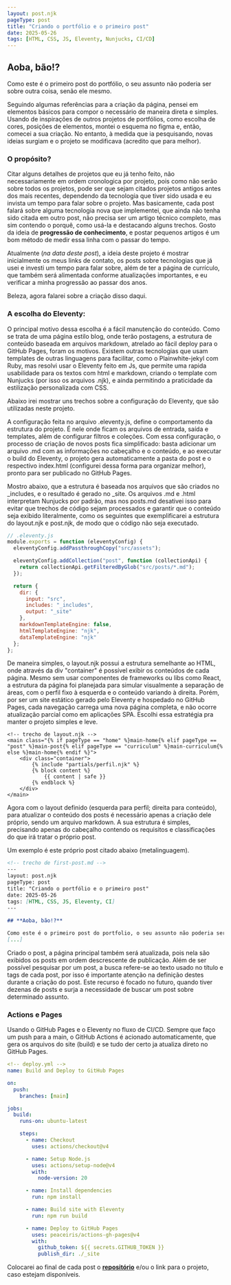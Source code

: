```yaml
---
layout: post.njk
pageType: post
title: "Criando o portfólio e o primeiro post"
date: 2025-05-26
tags: [HTML, CSS, JS, Eleventy, Nunjucks, CI/CD]
---
```

 

## **Aoba, bão!?**

Como este é o primeiro post do portfólio, o seu assunto não poderia ser sobre outra coisa, senão ele mesmo.

Seguindo algumas referências para a criação da página, pensei em elementos básicos para compor o necessário de maneira direta e simples.
Usando de inspirações de outros projetos de portfólios, como escolha de cores, posições de elementos, montei o esquema no figma e, então, comecei a sua criação. No entanto, à medida que ia pesquisando, novas ideias surgiam e o projeto se modificava (acredito que para melhor).

### O propósito? 
Citar alguns detalhes de projetos que eu já tenho feito, não necessariamente em ordem cronologica por projeto, pois como não serão sobre todos os projetos, pode ser que sejam citados projetos antigos antes dos mais recentes, dependendo da tecnologia que tiver sido usada e eu invista um tempo para falar sobre o projeto. 
Mas basicamente, cada post falará sobre alguma tecnologia nova que implementei, que ainda não tenha sido citada em outro post, não precisa ser um artigo técnico completo, mas sim contendo o porquê, como usá-la e destacando alguns trechos. 
Gosto da ideia de **progressão de conhecimento**, e postar pequenos artigos é um bom método de medir essa linha com o passar do tempo. 

Atualmente (_na data deste post_), a ideia deste projeto é mostrar inicialmente os meus links de contato, os posts sobre tecnologias que já usei e investi um tempo para falar sobre, além de ter a página de currículo, que também será alimentada conforme atualizações importantes, e eu verificar a minha progressão ao passar dos anos. 


Beleza, agora falarei sobre a criação disso daqui.

### A escolha do Eleventy:
O principal motivo dessa escolha é a fácil manutenção do conteúdo. Como se trata de uma página estilo blog, onde terão postagens, a estrutura de conteúdo baseada em arquivos markdown, atrelado ao fácil deploy para o GitHub Pages, foram os motivos. Existem outras tecnologias que usam templates de outras linguagens para facilitar, como o Plainwhite-jekyl com Ruby, mas resolvi usar o Eleventy feito em Js, que permite uma rapida usabilidade para os textos com html e markdown, criando o template com Nunjucks (por isso os arquivos .njk), e ainda permitindo a praticidade da estilização personalizada com CSS.

Abaixo irei mostrar uns trechos sobre a configuração do Eleventy, que são utilizadas neste projeto. 

A configuração feita no arquivo .eleventy.js, define o comportamento da estrutura do projeto. É nele onde ficam os arquivos de entrada, saída e templates, além de configurar filtros e coleções. Com essa configuração, o processo de criação de novos posts fica simplificado: basta adicionar um arquivo .md com as informações no cabeçalho e o conteúdo, e ao executar o build do Eleventy, o projeto gera automaticamente a pasta do post e o respectivo index.html (configurei dessa forma para organizar melhor), pronto para ser publicado no GitHub Pages.

Mostro abaixo, que a estrutura é baseada nos arquivos que são criados no _includes, e o resultado é gerado no _site. Os arquivos .md e .html interpretam Nunjucks por padrão, mas nos posts.md desativei isso para evitar que trechos de código sejam processados e garantir que o conteúdo seja exibido literalmente, como os seguintes que exemplificarei a estrutura do layout.njk e post.njk, de modo que o código não seja executado.

~~~js 
// .eleventy.js
module.exports = function (eleventyConfig) {
  eleventyConfig.addPassthroughCopy("src/assets");

  eleventyConfig.addCollection("post", function (collectionApi) {
    return collectionApi.getFilteredByGlob("src/posts/*.md");
  });

  return {
    dir: {
      input: "src",
      includes: "_includes",
      output: "_site"
    },
    markdownTemplateEngine: false,
    htmlTemplateEngine: "njk",
    dataTemplateEngine: "njk"
  };
};
~~~

De maneira simples, o layout.njk possui a estrutura semelhante ao HTML, onde através da div "container" é possível exibir os conteúdos de cada página. Mesmo sem usar componentes de frameworks ou libs como React, a estrutura da página foi planejada para simular visualmente a separação de áreas, com o perfil fixo à esquerda e o conteúdo variando à direita. Porém, por ser um site estático gerado pelo Eleventy e hospedado no GitHub Pages, cada navegação carrega uma nova página completa, e não ocorre atualização parcial como em aplicações SPA. Escolhi essa estratégia pra manter o projeto simples e leve.

```njk
<!-- trecho de layout.njk -->
<main class="{% if pageType == "home" %}main-home{% elif pageType == "post" %}main-post{% elif pageType == "curriculum" %}main-curriculum{% else %}main-home{% endif %}">
    <div class="container">
        {% include "partials/perfil.njk" %}
        {% block content %}
            {{ content | safe }}
        {% endblock %}
    </div>
</main>
```

Agora com o layout definido (esquerda para perfil; direita para conteúdo), para atualizar o conteúdo dos posts é necessário apenas a criação dele próprio, sendo um arquivo markdown. A sua estrutura é simples, precisando apenas do cabeçalho contendo os requisitos e classificações do que irá tratar o próprio post.

Um exemplo é este próprio post citado abaixo (metalinguagem). 

~~~markdown
<!-- trecho de first-post.md -->
---
layout: post.njk
pageType: post
title: "Criando o portfólio e o primeiro post"
date: 2025-05-26
tags: [HTML, CSS, JS, Eleventy, CI]
---
 
## **Aoba, bão!?**

Como este é o primeiro post do portfolio, o seu assunto não poderia ser sobre outra coisa, senão ele mesmo.
[...]
~~~

Criado o post, a página principal também será atualizada, pois nela são exibidos os posts em ordem descrescente de publicação. Além de ser possível pesquisar por um post, a busca refere-se ao texto usado no título e tags de cada post, por isso é importante atenção na definição destes durante a criação do post. Este recurso é focado no futuro, quando tiver dezenas de posts e surja a necessidade de buscar um post sobre determinado assunto.
 
### Actions e Pages
Usando o GitHub Pages e o Eleventy no fluxo de CI/CD. Sempre que faço um push para a main, o GitHub Actions é acionado automaticamente, que gera os arquivos do site (build) e se tudo der certo ja atualiza direto no GitHub Pages.

~~~yml
<!-- deploy.yml -->
name: Build and Deploy to GitHub Pages

on:
  push:
    branches: [main]

jobs:
  build:
    runs-on: ubuntu-latest

    steps:
      - name: Checkout
        uses: actions/checkout@v4

      - name: Setup Node.js
        uses: actions/setup-node@v4
        with:
          node-version: 20

      - name: Install dependencies
        run: npm install

      - name: Build site with Eleventy
        run: npm run build

      - name: Deploy to GitHub Pages
        uses: peaceiris/actions-gh-pages@v4
        with:
          github_token: ${{ secrets.GITHUB_TOKEN }}
          publish_dir: ./_site
~~~

Colocarei ao final de cada post o [**repositório**](https://github.com/martinsevandro/martinsevandro.github.io) e/ou o link para o projeto, caso estejam disponíveis.